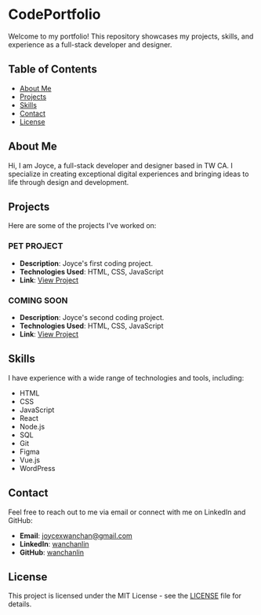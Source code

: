 # CodePortfolio

Welcome to my portfolio! This repository showcases my projects, skills, and experience as a full-stack developer and designer.

## Table of Contents
- [About Me](#about-me)
- [Projects](#projects)
- [Skills](#skills)
- [Contact](#contact)
- [License](#license)

## About Me
Hi, I am Joyce, a full-stack developer and designer based in TW CA. I specialize in creating exceptional digital experiences and bringing ideas to life through design and development.

## Projects
Here are some of the projects I've worked on:

### PET PROJECT
- **Description**: Joyce's first coding project.
- **Technologies Used**: HTML, CSS, JavaScript
- **Link**: [View Project](#)

### COMING SOON
- **Description**: Joyce's second coding project.
- **Technologies Used**: HTML, CSS, JavaScript
- **Link**: [View Project](#)

## Skills
I have experience with a wide range of technologies and tools, including:
- HTML
- CSS
- JavaScript
- React
- Node.js
- SQL
- Git
- Figma
- Vue.js
- WordPress

## Contact
Feel free to reach out to me via email or connect with me on LinkedIn and GitHub:
- **Email**: [joycexwanchan@gmail.com](mailto:joycexwanchan@gmail.com)
- **LinkedIn**: [wanchanlin](https://www.linkedin.com/in/wanchanlin/)
- **GitHub**: [wanchanlin](https://github.com/wanchanlin)

## License
This project is licensed under the MIT License - see the [LICENSE](LICENSE) file for details.